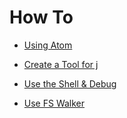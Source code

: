 # How To

- [Using Atom](Atom.md)

- [Create a Tool for j](tool_for_j.md)

- [Use the Shell & Debug](shell_and_debugging.md)

- [Use FS Walker](walker.md)
